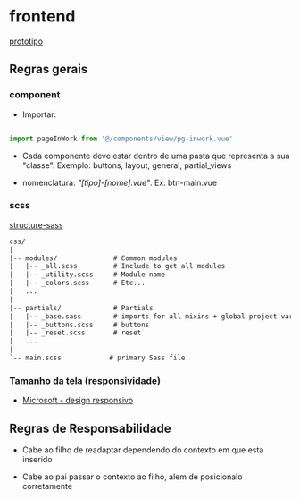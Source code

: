# frontend

[prototipo](https://www.figma.com/file/eXz78buSrvEoI1Xnm3KVH9/Seed?node-id=0%3A1)

## Regras gerais

### component

- Importar:

``` js

import pageInWork from '@/components/view/pg-inwork.vue'

```

- Cada componente deve estar dentro de uma pasta que representa a sua "classe". Exemplo: buttons, layout, general, partial_views

- nomenclatura: _"[tipo]-[nome].vue"_. Ex: btn-main.vue

### scss

[structure-sass](http://thesassway.com/beginner/how-to-structure-a-sass-project)

``` txt
css/
|
|-- modules/              # Common modules
|   |-- _all.scss         # Include to get all modules
|   |-- _utility.scss     # Module name
|   |-- _colors.scss      # Etc...
|   ...
|
|-- partials/             # Partials
|   |-- _base.sass        # imports for all mixins + global project variables
|   |-- _buttons.scss     # buttons
|   |-- _reset.scss       # reset
|   ...
|
`-- main.scss            # primary Sass file
```

### Tamanho da tela (responsividade)

- [Microsoft - design responsivo](https://docs.microsoft.com/pt-br/windows/uwp/design/layout/screen-sizes-and-breakpoints-for-responsive-design)

## Regras de Responsabilidade

- Cabe ao filho de readaptar dependendo do contexto em que esta inserido

- Cabe ao pai passar o contexto ao filho, alem de posicionalo corretamente
